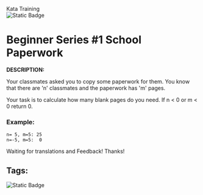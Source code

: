 Kata Training <br>
![Static Badge](https://img.shields.io/badge/8kyu%20-%20black?style=flat&logo=codewars&labelColor=B1361E&color=black)

# Beginner Series #1 School Paperwork

**DESCRIPTION:**

Your classmates asked you to copy some paperwork for them. You know that there are 'n' classmates and the paperwork has 'm' pages.

Your task is to calculate how many blank pages do you need. If n < 0 or m < 0 return 0.

### Example:
```
n= 5, m=5: 25
n=-5, m=5:  0
```

Waiting for translations and Feedback! Thanks!

## Tags:

![Static Badge](https://img.shields.io/badge/fundamentals%20-%20blue?style=plastic)